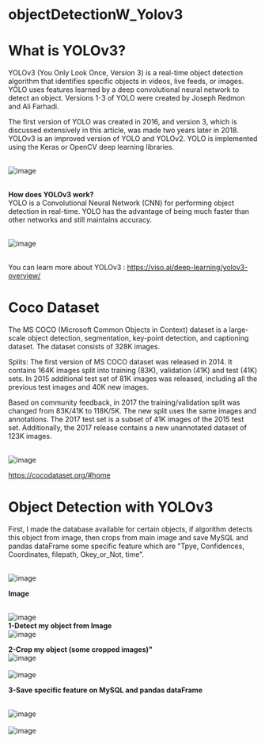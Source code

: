 # objectDetectionW_Yolov3

<div>
  
# What is YOLOv3?
YOLOv3 (You Only Look Once, Version 3) is a real-time object detection algorithm that identifies specific objects in videos, live feeds, or images. YOLO uses features learned by a deep convolutional neural network to detect an object. Versions 1-3 of YOLO were created by Joseph Redmon and Ali Farhadi.

The first version of YOLO was created in 2016, and version 3, which is discussed extensively in this article, was made two years later in 2018. YOLOv3 is an improved version of YOLO and YOLOv2. YOLO is implemented using the Keras or OpenCV deep learning libraries.

<br> ![image](https://user-images.githubusercontent.com/83788186/174971543-fd094683-1711-4e4c-88fb-7dad23a337f1.png) </br>

<br> **How does YOLOv3 work?** </br>
YOLO is a Convolutional Neural Network (CNN) for performing object detection in real-time. YOLO has the advantage of being much faster than other networks and still maintains accuracy.

<br> ![image](https://user-images.githubusercontent.com/83788186/174971806-e6d69e33-4bf4-4c2f-904a-3304baf5c870.png) </br>

<br> You can learn more about YOLOv3 : https://viso.ai/deep-learning/yolov3-overview/ </br>
</div>

<div>
  
 # Coco Dataset
  
  The MS COCO (Microsoft Common Objects in Context) dataset is a large-scale object detection, segmentation, key-point detection, and captioning dataset. The dataset consists of 328K images.
  
  Splits: The first version of MS COCO dataset was released in 2014. It contains 164K images split into training (83K), validation (41K) and test (41K) sets. In 2015 additional test set of 81K images was released, including all the previous test images and 40K new images.

Based on community feedback, in 2017 the training/validation split was changed from 83K/41K to 118K/5K. The new split uses the same images and annotations. The 2017 test set is a subset of 41K images of the 2015 test set. Additionally, the 2017 release contains a new unannotated dataset of 123K images.
  
  <br> ![image](https://user-images.githubusercontent.com/83788186/174972806-91b276b4-c658-4107-82d6-1e81f51bdb0e.png) </br>
  
  https://cocodataset.org/#home
</div>

<div>
  
 # Object Detection with YOLOv3
  
  First, I made the database available for certain objects, if algorithm detects this object from image, then crops from main image and save MySQL and pandas dataFrame some specific feature which are "Tpye, Confidences, Coordinates, filepath, Okey_or_Not, time".
  
  <br> ![image](https://user-images.githubusercontent.com/83788186/174973443-7447ab17-a306-49aa-a93b-22f6d6b25398.png)</br>
  
  **Image**
  
  <br> ![image](https://user-images.githubusercontent.com/83788186/174984106-107d5d57-15ab-46ec-8622-8462361b3755.png) </br>
  **1-Detect my object from Image**
  <br> ![image](https://user-images.githubusercontent.com/83788186/174984177-2edecff0-50a5-48a0-b654-2c00fff4eca7.png)  </br>
  
  **2-Crop my object (some cropped images)"**
  <br>![image](https://user-images.githubusercontent.com/83788186/174984601-f6b902e3-de15-4872-b951-edcf8961648c.png) </br>
  <br> ![image](https://user-images.githubusercontent.com/83788186/174985012-8e28198f-3c17-4439-9d1e-4fc440c35bc9.png) </br>
  
  **3-Save specific feature on MySQL and pandas dataFrame**
  
  
  <br> ![image](https://user-images.githubusercontent.com/83788186/174985137-93352531-575b-4201-8a81-d01d9ad7449e.png)</br>
  <br> ![image](https://user-images.githubusercontent.com/83788186/174985225-8e9ab017-0d87-4a36-96e0-7df9a06309f1.png)</br>
</div>
